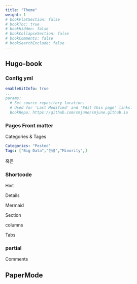 ```yaml
---
title: "Theme"
weight: 1
# bookFlatSection: false
# bookToc: true
# bookHidden: false
# bookCollapseSection: false
# bookComments: false
# bookSearchExclude: false
---
```


## Hugo-book

### Config yml

```yaml
enableGitInfo: true
...
params:
  # Set source repository location.
  # Used for 'Last Modified' and 'Edit this page' links.
  BookRepo: https://github.com/smjune/smjune.github.io
```
### Pages Front matter

Categories & Tages

```yaml
Categories: "Posted"
Tags: ["Big Data","한글","Minority",]
```
혹은 

### Shortcode

Hint

Details

Mermaid

Section

columns

Tabs

### partial

Comments

## PaperMode